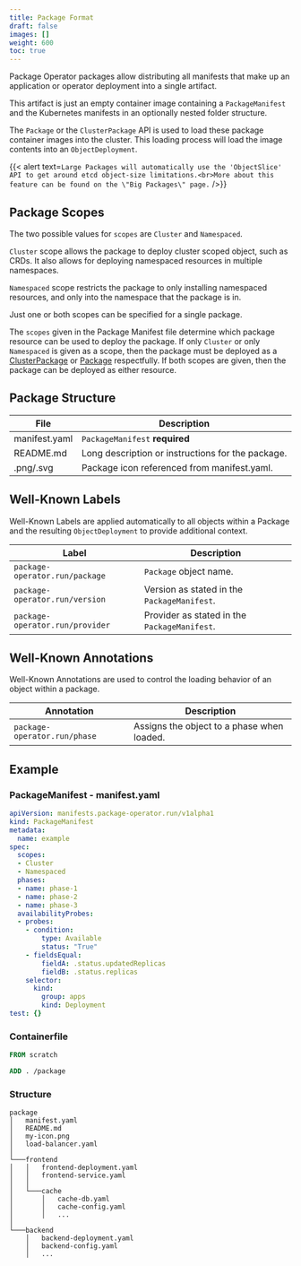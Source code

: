 ```yaml
---
title: Package Format
draft: false
images: []
weight: 600
toc: true
---
```


Package Operator packages allow distributing all manifests that make up an application
or operator deployment into a single artifact.

This artifact is just an empty container image containing a `PackageManifest` and
the Kubernetes manifests in an optionally nested folder structure.

The `Package` or the `ClusterPackage` API is used to load these package container
images into the cluster. This loading process will load the image contents into
an `ObjectDeployment`.

{{< alert text=`Large Packages will automatically use the 'ObjectSlice' API to
get around etcd object-size limitations.<br>More about this feature can be found
on the \"Big Packages\" page.` />}}

## Package Scopes

The two possible values for `scopes` are `Cluster` and `Namespaced`.

`Cluster` scope allows the package to deploy cluster scoped object, such as CRDs.
It also allows for deploying namespaced resources in multiple namespaces.

`Namespaced` scope restricts the package to only installing namespaced resources,
and only into the namespace that the package is in.

Just one or both scopes can be specified for a single package.

The `scopes` given in the Package Manifest file determine which package resource
can be used to deploy the package. If only `Cluster` or only `Namespaced` is given
as a scope, then the package must be deployed as a
[ClusterPackage](/docs/api_reference/package-operator-api/#clusterpackage)
or [Package](/docs/api_reference/package-operator-api/#package) respectfully.
If both scopes are given, then the package can be deployed as either resource.

## Package Structure

| File | Description |
| ---- | ----------- |
| manifest.yaml | `PackageManifest` **required** |
| README.md | Long description or instructions for the package. |
| .png/.svg | Package icon referenced from manifest.yaml. |

## Well-Known Labels

Well-Known Labels are applied automatically to all objects within a Package and
the resulting `ObjectDeployment` to provide additional context.

| Label | Description |
| ----- | ----------- |
| `package-operator.run/package` | `Package` object name. |
| `package-operator.run/version` | Version as stated in the `PackageManifest`. |
| `package-operator.run/provider` | Provider as stated in the `PackageManifest`. |

## Well-Known Annotations

Well-Known Annotations are used to control the loading behavior of an object within
a package.

| Annotation | Description |
| ---------- | ----------- |
| `package-operator.run/phase` | Assigns the object to a phase when loaded. |

## Example

### PackageManifest - manifest.yaml

```yaml
apiVersion: manifests.package-operator.run/v1alpha1
kind: PackageManifest
metadata:
  name: example
spec:
  scopes:
  - Cluster
  - Namespaced
  phases:
  - name: phase-1
  - name: phase-2
  - name: phase-3
  availabilityProbes:
  - probes:
    - condition:
        type: Available
        status: "True"
    - fieldsEqual:
        fieldA: .status.updatedReplicas
        fieldB: .status.replicas
    selector:
      kind:
        group: apps
        kind: Deployment
test: {}
```

### Containerfile

```dockerfile
FROM scratch

ADD . /package
```

### Structure

```tree
package
│   manifest.yaml
│   README.md
│   my-icon.png
│   load-balancer.yaml
│
└───frontend
│   │   frontend-deployment.yaml
│   │   frontend-service.yaml
│   │
│   └───cache
│       │   cache-db.yaml
│       │   cache-config.yaml
│       │   ...
│
└───backend
    │   backend-deployment.yaml
    │   backend-config.yaml
    │   ...
```

